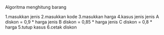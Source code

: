 Algoritma menghitung barang

1.masukkan jenis 
2.masukkan kode
3.masukkan harga
4.kasus jenis 
        jenis A diskon = 0,9 * harga
        jenis B diskon = 0,85 * harga
        jenis C diskon = 0,8 * harga
5.tutup kasus
6.cetak diskon        
